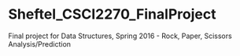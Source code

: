 # Sheftel_CSCI2270_FinalProject
Final project for Data Structures, Spring 2016 - Rock, Paper, Scissors Analysis/Prediction
